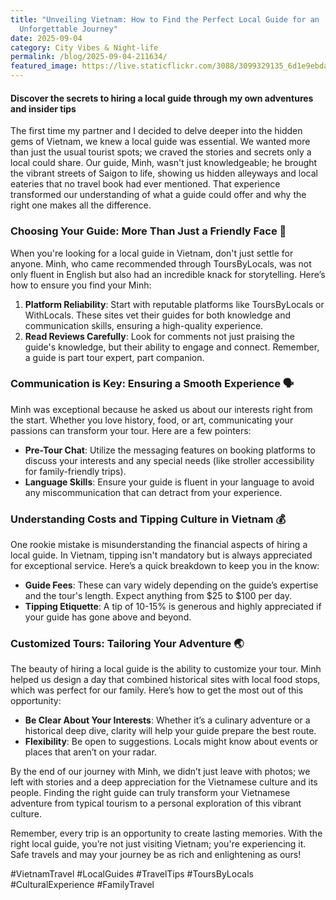 ```yaml
---
title: "Unveiling Vietnam: How to Find the Perfect Local Guide for an
  Unforgettable Journey"
date: 2025-09-04
category: City Vibes & Night-life
permalink: /blog/2025-09-04-211634/
featured_image: https://live.staticflickr.com/3088/3099329135_6d1e9ebda4.jpg
---
```


#### Discover the secrets to hiring a local guide through my own adventures and insider tips

The first time my partner and I decided to delve deeper into the hidden gems of Vietnam, we knew a local guide was essential. We wanted more than just the usual tourist spots; we craved the stories and secrets only a local could share. Our guide, Minh, wasn't just knowledgeable; he brought the vibrant streets of Saigon to life, showing us hidden alleyways and local eateries that no travel book had ever mentioned. That experience transformed our understanding of what a guide could offer and why the right one makes all the difference.

### Choosing Your Guide: More Than Just a Friendly Face 🧐

When you're looking for a local guide in Vietnam, don't just settle for anyone. Minh, who came recommended through ToursByLocals, was not only fluent in English but also had an incredible knack for storytelling. Here’s how to ensure you find your Minh:

1. **Platform Reliability**: Start with reputable platforms like ToursByLocals or WithLocals. These sites vet their guides for both knowledge and communication skills, ensuring a high-quality experience.
2. **Read Reviews Carefully**: Look for comments not just praising the guide's knowledge, but their ability to engage and connect. Remember, a guide is part tour expert, part companion.

### Communication is Key: Ensuring a Smooth Experience 🗣️

Minh was exceptional because he asked us about our interests right from the start. Whether you love history, food, or art, communicating your passions can transform your tour. Here are a few pointers:

- **Pre-Tour Chat**: Utilize the messaging features on booking platforms to discuss your interests and any special needs (like stroller accessibility for family-friendly trips).
- **Language Skills**: Ensure your guide is fluent in your language to avoid any miscommunication that can detract from your experience.

### Understanding Costs and Tipping Culture in Vietnam 💰

One rookie mistake is misunderstanding the financial aspects of hiring a local guide. In Vietnam, tipping isn't mandatory but is always appreciated for exceptional service. Here’s a quick breakdown to keep you in the know:

- **Guide Fees**: These can vary widely depending on the guide’s expertise and the tour's length. Expect anything from $25 to $100 per day.
- **Tipping Etiquette**: A tip of 10-15% is generous and highly appreciated if your guide has gone above and beyond.

### Customized Tours: Tailoring Your Adventure 🌏

The beauty of hiring a local guide is the ability to customize your tour. Minh helped us design a day that combined historical sites with local food stops, which was perfect for our family. Here’s how to get the most out of this opportunity:

- **Be Clear About Your Interests**: Whether it’s a culinary adventure or a historical deep dive, clarity will help your guide prepare the best route.
- **Flexibility**: Be open to suggestions. Locals might know about events or places that aren’t on your radar.

By the end of our journey with Minh, we didn’t just leave with photos; we left with stories and a deep appreciation for the Vietnamese culture and its people. Finding the right guide can truly transform your Vietnamese adventure from typical tourism to a personal exploration of this vibrant culture.

Remember, every trip is an opportunity to create lasting memories. With the right local guide, you’re not just visiting Vietnam; you're experiencing it. Safe travels and may your journey be as rich and enlightening as ours!

#VietnamTravel #LocalGuides #TravelTips #ToursByLocals #CulturalExperience #FamilyTravel